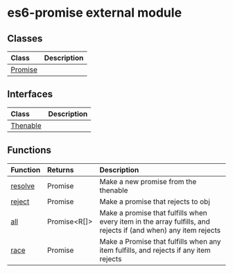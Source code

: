 # es6-promise external module


## Classes

| Class	   |  Description |
|:-------------|:---------------|
| [Promise](Promise.md)     |  |



## Interfaces

| Class	   |  Description |
|:-------------|:---------------|
| [Thenable<R>](Thenable<R>.md)     |   |



## Functions

| Function	   | Returns | Description |
|:-------------|:------|:---------------|
| [resolve<R>](resolve<R>.md) |Promise<R>    | Make a new promise from the thenable  |
| [reject](reject.md) |Promise<any>    | Make a promise that rejects to obj  |
| [all<R>](all<R>.md) |Promise<R[]>    | Make a promise that fulfills when every item in the array fulfills, and rejects if (and when) any item rejects  |
| [race<R>](race<R>.md) |Promise<R>    | Make a Promise that fulfills when any item fulfills, and rejects if any item rejects  |


